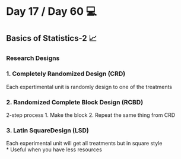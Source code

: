 # Day 17 / Day 60 💻
## Basics of Statistics-2 📈

### Research Designs
### 1. Completely Randomized Design (CRD)
Each expertimental unit is randomly design to one of the treatments

### 2. Randomized Complete Block Design (RCBD)
2-step process
    1. Make the block
    2. Repeat the same thing from CRD

### 3. Latin SquareDesign (LSD)
Each experimental unit will get all treatments but in square style \
    * Useful when you have less resources
